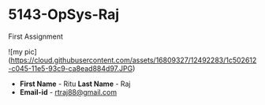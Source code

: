 # 5143-OpSys-Raj
First Assignment

 ![my pic] (https://cloud.githubusercontent.com/assets/16809327/12492283/1c502612-c045-11e5-93c9-ca8ead884d97.JPG)
- **First Name** - Ritu  **Last Name** - Raj
- **Email-id** - rtraj88@gmail.com
